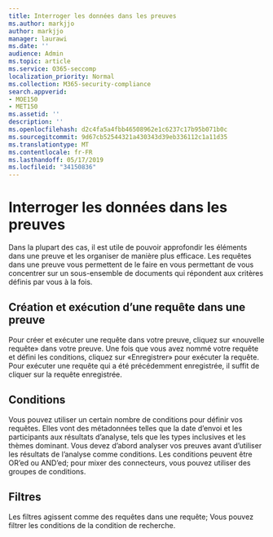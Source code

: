 ```yaml
---
title: Interroger les données dans les preuves
ms.author: markjjo
author: markjjo
manager: laurawi
ms.date: ''
audience: Admin
ms.topic: article
ms.service: O365-seccomp
localization_priority: Normal
ms.collection: M365-security-compliance
search.appverid:
- MOE150
- MET150
ms.assetid: ''
description: ''
ms.openlocfilehash: d2c4fa5a4fbb46508962e1c6237c17b95b071b0c
ms.sourcegitcommit: 9d67cb52544321a430343d39eb336112c1a11d35
ms.translationtype: MT
ms.contentlocale: fr-FR
ms.lasthandoff: 05/17/2019
ms.locfileid: "34150836"
---
```

# <a name="query-the-data-in-evidence"></a>Interroger les données dans les preuves

Dans la plupart des cas, il est utile de pouvoir approfondir les éléments dans une preuve et les organiser de manière plus efficace. Les requêtes dans une preuve vous permettent de le faire en vous permettant de vous concentrer sur un sous-ensemble de documents qui répondent aux critères définis par vous à la fois.

## <a name="creating-and-running-a-query-within-a-evidence"></a>Création et exécution d’une requête dans une preuve

Pour créer et exécuter une requête dans votre preuve, cliquez sur «nouvelle requête» dans votre preuve. Une fois que vous avez nommé votre requête et défini les conditions, cliquez sur «Enregistrer» pour exécuter la requête. Pour exécuter une requête qui a été précédemment enregistrée, il suffit de cliquer sur la requête enregistrée.

## <a name="conditions"></a>Conditions

Vous pouvez utiliser un certain nombre de conditions pour définir vos requêtes. Elles vont des métadonnées telles que la date d’envoi et les participants aux résultats d’analyse, tels que les types inclusives et les thèmes dominant. Vous devez d’abord analyser vos preuves avant d’utiliser les résultats de l’analyse comme conditions. Les conditions peuvent être OR’ed ou AND’ed; pour mixer des connecteurs, vous pouvez utiliser des groupes de conditions.

## <a name="filters"></a>Filtres
Les filtres agissent comme des requêtes dans une requête; Vous pouvez filtrer les conditions de la condition de recherche.


